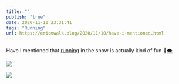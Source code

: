 ```yaml
---
title: ""
publish: "true"
date: 2020-11-10 23:31:41
tags: "Running"
url: https://ericmwalk.blog/2020/11/10/have-i-mentioned.html
---
```


Have I mentioned that [running](https://www.strava.com/activities/4319884768) in the snow is actually kind of fun 🏃🌨️

![](https://ericmwalk.blog/uploads/2020/fffd67da05.jpg)

![](https://ericmwalk.blog/uploads/2020/62b06e0c01.jpg)